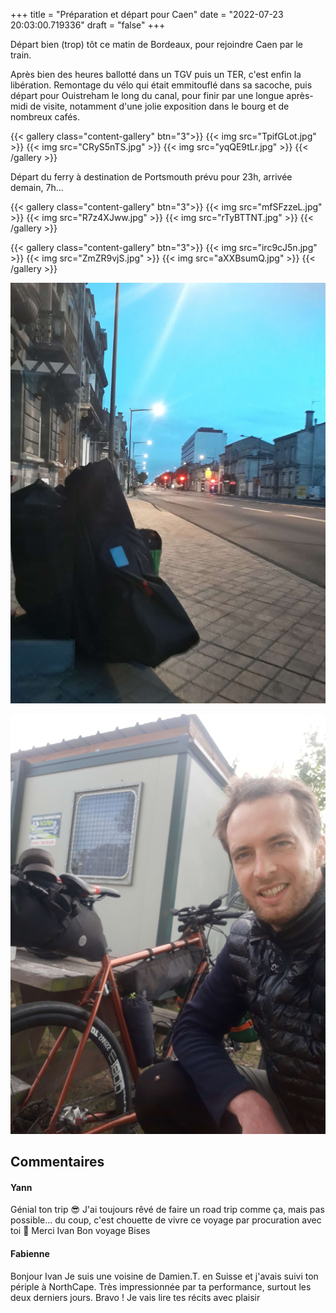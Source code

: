 +++
title = "Préparation et départ pour Caen"
date = "2022-07-23 20:03:00.719336"
draft = "false"
+++

Départ bien (trop) tôt ce matin de Bordeaux, pour rejoindre Caen par le train.

Après bien des heures ballotté dans un TGV puis un TER, c'est enfin la libération. Remontage du vélo qui était emmitouflé dans sa sacoche, puis départ pour Ouistreham le long du canal, pour finir par une longue après-midi de visite, notamment d'une jolie exposition dans le bourg et de nombreux cafés.

{{< gallery class="content-gallery" btn="3">}}
{{< img src="TpifGLot.jpg" >}}
{{< img src="CRyS5nTS.jpg" >}}
{{< img src="yqQE9tLr.jpg" >}}
{{< /gallery >}}

Départ du ferry à destination de Portsmouth prévu pour 23h, arrivée demain, 7h...

{{< gallery class="content-gallery" btn="3">}}
{{< img src="mfSFzzeL.jpg" >}}
{{< img src="R7z4XJww.jpg" >}}
{{< img src="rTyBTTNT.jpg" >}}
{{< /gallery >}}

{{< gallery class="content-gallery" btn="3">}}
{{< img src="irc9cJ5n.jpg" >}}
{{< img src="ZmZR9vjS.jpg" >}}
{{< img src="aXXBsumQ.jpg" >}}
{{< /gallery >}}

![Ferry vers Portsmouth](kowYQRNa.jpg)

![Vue depuis le ferry](CQm1Sk83.jpg)

## Commentaires

#### Yann
Génial ton trip 😎
J'ai toujours rêvé de faire un road trip comme ça, mais pas possible… du coup, c'est chouette de vivre ce voyage par procuration avec toi 🤗
Merci Ivan
Bon voyage
Bises

#### Fabienne
Bonjour Ivan
Je suis une voisine de Damien.T. en Suisse et j'avais suivi ton périple à NorthCape. Très impressionnée par ta performance, surtout les deux derniers jours. Bravo ! Je vais lire tes récits avec plaisir
